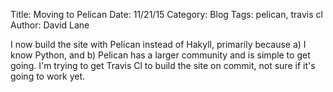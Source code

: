 Title: Moving to Pelican
Date: 11/21/15
Category: Blog
Tags: pelican, travis cl
Author: David Lane

I now build the site with Pelican instead of Hakyll, primarily because a) I know Python, and b) Pelican has a larger community and is simple to get going.
I'm trying to get Travis Cl to build the site on commit, not sure if it's going to work yet.
